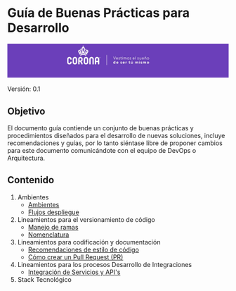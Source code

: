# Guía de Buenas Prácticas para Desarrollo
![soho](./doc/assets/img/corona.png)

Versión: 0.1

## Objetivo

El documento guía contiende un conjunto de buenas prácticas y procedimientos diseñados para el desarrollo de nuevas soluciones, incluye recomendaciones y guías, por lo tanto siéntase libre de proponer cambios para este documento comunicándote con el equipo de DevOps o Arquitectura.

## Contenido

1. Ambientes
	* [Ambientes](./doc/enviroments/ENVIRONMENTS.md)
	* [Flujos despliegue](./doc/enviroments/GITFLOW.md)
2. Lineamientos para el versionamiento de código
	* [Manejo de ramas](./doc/versioning/BRANCHES.md)
	* [Nomenclatura](./doc/versioning/VERSIONING.md)
3. Lineamientos para codificación y documentación
	* [Recomendaciones de estilo de código](./doc/style/STYLE_GUIDE.md)
	* [Cómo crear un Pull Request (PR)](https://www.youtube.com/watch?v=ZlPHGsojfaI)
4. Lineamientos para los procesos Desarrollo de Integraciones
    * [Integración de Servicios y API's](./doc/integration/fuse/MAIN.md)
5. Stack Tecnológico
